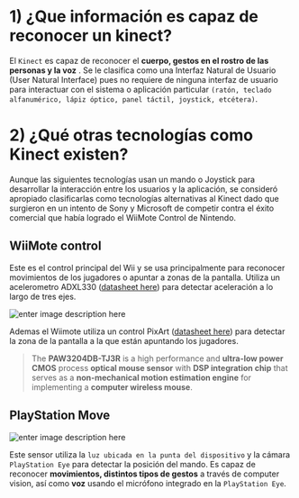 # 1) ¿Que información es capaz de reconocer un kinect?

El `Kinect` es capaz de reconocer el **cuerpo, gestos en el rostro de las personas y la voz** . Se le clasifica como una Interfaz Natural de Usuario (User Natural Interface) pues no requiere de ninguna interfaz de usuario para  interactuar con el sistema o aplicación particular `(ratón, teclado alfanumérico, lápiz óptico, panel táctil, joystick, etcétera)`.   

# 2) ¿Qué otras tecnologías como Kinect existen?

Aunque las siguientes tecnologías usan un mando o Joystick para desarrollar la interacción entre los usuarios y la aplicación, se consideró apropiado clasificarlas como tecnologías alternativas al Kinect dado que surgieron en un intento de Sony y Microsoft de competir contra el éxito comercial que había logrado el WiiMote Control de Nintendo.

## WiiMote control

Este es el control principal del Wii y se usa principalmente para reconocer movimientos de los jugadores o apuntar a zonas de la pantalla.
Utiliza un acelerometro ADXL330 ([datasheet here](https://www.sparkfun.com/datasheets/Components/ADXL330_0.pdf)) para detectar aceleración a lo largo de tres ejes.

![enter image description here](https://upload.wikimedia.org/wikipedia/commons/a/ad/RVL-A-CW.jpg)

Ademas el Wiimote utiliza un control PixArt  ([datasheet here](http://www.pixart.com.tw/upload/PAW3204DB-TJ3R_DS_S_V1.0_20130514150631.pdf)) para detectar la zona de la pantalla a la que están apuntando los jugadores.

> The **PAW3204DB-TJ3R** is a high performance and **ultra-low power CMOS** process **optical mouse sensor** with **DSP integration chip** that serves as a **non-mechanical motion estimation engine** for implementing a **computer wireless mouse**.

## PlayStation Move

![enter image description here](https://upload.wikimedia.org/wikipedia/commons/7/7f/PlayStation_Move_Motion_Controller.jpg)

Este sensor utiliza la `luz ubicada en la punta del dispositivo` y la cámara `PlayStation Eye` para detectar la posición del mando.  Es capaz de reconocer **movimientos, distintos tipos de gestos** a través de computer vision, así como **voz** usando el micrófono integrado en la `PlayStation Eye`.